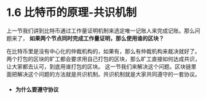# 1.6 比特币的原理-共识机制

上一节我们讲到比特币通过工作量证明机制来选定唯一记账人来完成记账。那么问题来了，
**如果两个节点同时完成工作量证明，那么使用谁的区块？**

在比特币里是没有中心化的仲裁机构的，如果有，那么有仲裁机构来裁决就好了。两个打包的区块的旷工都会要求用自己打包的区块，那么旷工直接如何达成共识，让大家都去认可，到底用谁打包的区块。
这一节我们来解决这个问题。区块链里面把解决这个问题的方法就是共识机制。共识机制就是大家共同遵守的一套协议。

* #### 为什么要遵守协议









